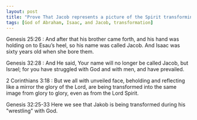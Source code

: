 ```yaml
---
layout: post
title: "Prove That Jacob represents a picture of the Spirit transforming us."
tags: [God of Abraham, Isaac, and Jacob, transformation]
---
```


Genesis 25:26
: And after that his brother came forth, and his hand was holding on to Esau’s heel, so his name was called Jacob. And Isaac was sixty years old when she bore them.

Genesis 32:28
: And He said, Your name will no longer be called Jacob, but Israel; for you have struggled with God and with men, and have prevailed.

2 Corinthians 3:18
: But we all with unveiled face, beholding and reflecting like a mirror the glory of the Lord, are being transformed into the same image from glory to glory, even as from the Lord Spirit.


Genesis 32:25-33 Here we see that Jakob is being transformed during his "wrestling" with God. 
